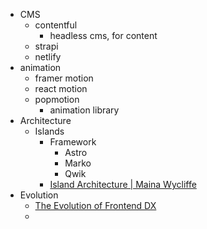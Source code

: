 - CMS
	- contentful
		- headless cms, for content
	- strapi
	- netlify
- animation
	- framer motion
	- react motion
	- popmotion
		- animation library
- Architecture
	- Islands
		- Framework
			- Astro
			- Marko
			- Qwik
		- [Island Architecture | Maina Wycliffe](https://mainawycliffe.dev/blog/island-architecture/)
- Evolution
	- [The Evolution of Frontend DX](https://uxplanet.org/the-evolution-of-frontend-dx-5b3597f58f1a)
	-